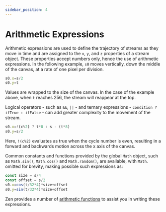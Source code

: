 ```yaml
---
sidebar_position: 4
---
```

# Arithmetic Expressions
Arithmetic expressions are used to define the trajectory of streams as they move in time and are assigned to the `x`, `y`, and `z` properties of a stream object. These properties accept numbers only, hence the use of arithmetic expressions. In the following example, `s0` moves vertically, down the middle of the canvas, at a rate of one pixel per division.
```js
s0.x=s/2
s0.y=t 
```
Values are wrapped to the size of the canvas. In the case of the example above, when `t` reaches 256, the stream will reappear at the top.

Logical operators - such as `&&`, `||` - and ternary expressions - `condition ? ifTrue : ifFalse` - can add greater complexity to the movement of the stream.
```js
s0.x=!(c%2) ? t*8 : s - (t*8)
s0.y=s/2
```
Here, `!(c%2)` evaluates as true when the cycle number is even, resulting in a forward and backwards motion across the x axis of the canvas.

Common constants and functions provided by the global `Math` object, such as `Math.sin()`, `Math.cos()` and `Math.random()`, are available, with `Math.` omitted for brevity, making possible such expressions as:
```js
const size = s/4
const offset = s/2
s0.x=cos(t/32*4)*size+offset
s0.y=sin(t/32*4)*size+offset
```

Zen provides a number of [arithmetic functions](/docs/docs/functions/arithmetic-functions/) to assist you in writing these expressions.